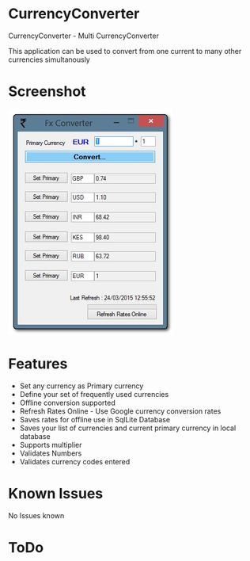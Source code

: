 # CurrencyConverter
CurrencyConverter - Multi CurrencyConverter

This application can be used to convert from one current to many other currencies simultanously

Screenshot
============
![Application Screenshot](https://github.com/cvjoseph/CurrencyConverter/blob/master/Screenshot1.jpg "Application Screenshot")

Features
============
- Set any currency as Primary currency
- Define your set of frequently used currencies 
- Offline conversion supported
- Refresh Rates Online - Use Google currency conversion rates
- Saves rates for offline use in SqlLite Database
- Saves your list of currencies and current primary currency in local database
- Supports multiplier 
- Validates Numbers
- Validates currency codes entered



Known Issues
============
No Issues known 


ToDo
============


